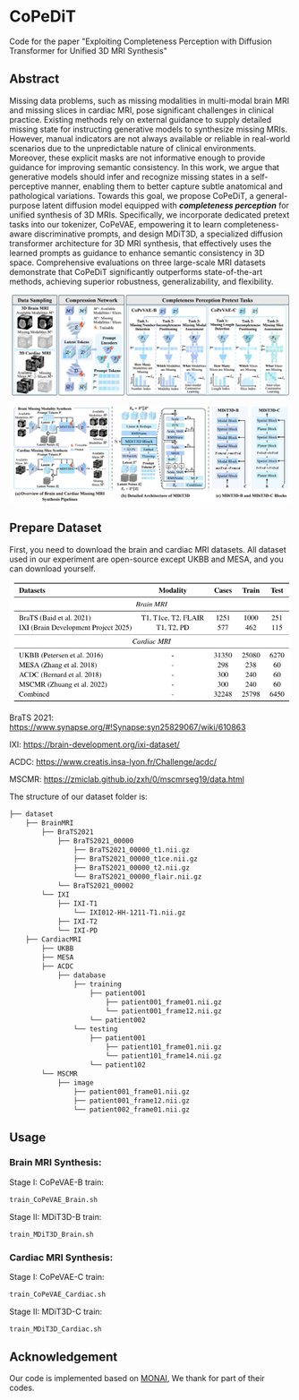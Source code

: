 # CoPeDiT
Code for the paper "Exploiting Completeness Perception with Diffusion Transformer for Unified 3D MRI Synthesis"

## Abstract
Missing data problems, such as missing modalities in multi-modal brain MRI and missing slices in cardiac MRI, pose significant challenges in clinical practice. Existing methods rely on external guidance to supply detailed missing state for instructing generative models to synthesize missing MRIs. However, manual indicators are not always available or reliable in real-world scenarios due to the unpredictable nature of clinical environments. Moreover, these explicit masks are not informative enough to provide guidance for improving semantic consistency. In this work, we argue that generative models should infer and recognize missing states in a self-perceptive manner, enabling them to better capture subtle anatomical and pathological variations. Towards this goal, we propose CoPeDiT, a general-purpose latent diffusion model equipped with ***completeness perception*** for unified synthesis of 3D MRIs. Specifically, we incorporate dedicated pretext tasks into our tokenizer, CoPeVAE, empowering it to learn completeness-aware discriminative prompts, and design MDiT3D, a specialized diffusion transformer architecture for 3D MRI synthesis, that effectively uses the learned prompts as guidance to enhance semantic consistency in 3D space. Comprehensive evaluations on three large-scale MRI datasets demonstrate that CoPeDiT significantly outperforms state-of-the-art methods, achieving superior robustness, generalizability, and flexibility.

![teaser](assets/CoPeVAE.png)

![teaser](assets/MDiT3D.png)

## Prepare Dataset
First, you need to download the brain and cardiac MRI datasets. All dataset used in our experiment are open-source except UKBB and MESA, and you can download yourself.

![teaser](assets/Dataset.png)

BraTS 2021: https://www.synapse.org/#!Synapse:syn25829067/wiki/610863 

IXI: https://brain-development.org/ixi-dataset/ 

ACDC: https://www.creatis.insa-lyon.fr/Challenge/acdc/

MSCMR: https://zmiclab.github.io/zxh/0/mscmrseg19/data.html

The structure of our dataset folder is:
```
├── dataset
    ├── BrainMRI
        ├── BraTS2021
            ├── BraTS2021_00000
                ├── BraTS2021_00000_t1.nii.gz
                ├── BraTS2021_00000_t1ce.nii.gz
                ├── BraTS2021_00000_t2.nii.gz
                └── BraTS2021_00000_flair.nii.gz
            └── BraTS2021_00002
        └── IXI
            ├── IXI-T1
                └── IXI012-HH-1211-T1.nii.gz
            ├── IXI-T2
            └── IXI-PD
    ├── CardiacMRI
        ├── UKBB
        ├── MESA
        ├── ACDC
            ├── database
                ├── training
                    ├── patient001
                        ├── patient001_frame01.nii.gz
                        └── patient001_frame12.nii.gz
                    └── patient002
                └── testing
                    ├── patient001
                        ├── patient101_frame01.nii.gz
                        └── patient101_frame14.nii.gz
                    └── patient102
        └── MSCMR
            ├── image
                ├── patient001_frame01.nii.gz
                ├── patient001_frame12.nii.gz
                └── patient002_frame01.nii.gz
```

## Usage
### Brain MRI Synthesis:

Stage I: CoPeVAE-B train: 
```bash 
train_CoPeVAE_Brain.sh
```
Stage II: MDiT3D-B train: 
```bash 
train_MDiT3D_Brain.sh
```
### Cardiac MRI Synthesis:

Stage I: CoPeVAE-C train: 
```bash 
train_CoPeVAE_Cardiac.sh
```
Stage II: MDiT3D-C train: 
```bash 
train_MDiT3D_Cardiac.sh
```
## Acknowledgement
Our code is implemented based on [MONAI](https://github.com/Project-MONAI/research-contributions), We thank for part of their codes.
